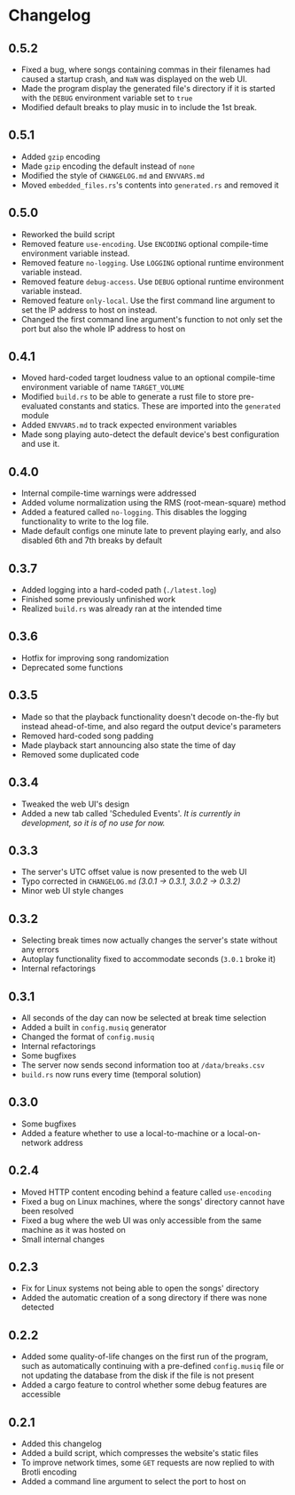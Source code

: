 # Changelog
## 0.5.2
- Fixed a bug, where songs containing commas in their filenames
had caused a startup crash, and `NaN` was displayed on the web UI.
- Made the program display the generated file's directory if it is
started with the `DEBUG` environment variable set to `true`
- Modified default breaks to play music in to include the 1st break.
## 0.5.1
- Added `gzip` encoding
- Made `gzip` encoding the default instead of `none`
- Modified the style of `CHANGELOG.md` and `ENVVARS.md`
- Moved `embedded_files.rs`'s contents into `generated.rs` and removed it
## 0.5.0
- Reworked the build script
- Removed feature `use-encoding`. Use `ENCODING` optional compile-time
  environment variable instead.
- Removed feature `no-logging`. Use `LOGGING` optional runtime
  environment variable instead.
- Removed feature `debug-access`. Use `DEBUG` optional runtime
  environment variable instead.
- Removed feature `only-local`. Use the first command line argument
  to set the IP address to host on instead.
- Changed the first command line argument's function to not only set the port
  but also the whole IP address to host on
## 0.4.1
- Moved hard-coded target loudness value to an optional
  compile-time environment variable of name `TARGET_VOLUME`
- Modified `build.rs` to be able to generate a rust file to store
  pre-evaluated constants and statics. These are imported into the `generated` module
- Added `ENVVARS.md` to track expected environment variables
- Made song playing auto-detect the default device's best configuration and use it.
## 0.4.0
- Internal compile-time warnings were addressed
- Added volume normalization using the RMS (root-mean-square) method
- Added a featured called `no-logging`. This disables the logging functionality
  to write to the log file.
- Made default configs one minute late to prevent playing early, and
also disabled 6th and 7th breaks by default
## 0.3.7
- Added logging into a hard-coded path (`./latest.log`)
- Finished some previously unfinished work
- Realized `build.rs` was already ran at the intended time
## 0.3.6
- Hotfix for improving song randomization
- Deprecated some functions
## 0.3.5
- Made so that the playback functionality doesn't decode on-the-fly but instead
ahead-of-time, and also regard the output device's parameters
- Removed hard-coded song padding
- Made playback start announcing also state the time of day
- Removed some duplicated code
## 0.3.4
- Tweaked the web UI's design
- Added a new tab called 'Scheduled Events'. _It is currently in development,
so it is of no use for now._
## 0.3.3
- The server's UTC offset value is now presented to the web UI
- Typo corrected in `CHANGELOG.md` _(3.0.1 -> 0.3.1, 3.0.2 -> 0.3.2)_
- Minor web UI style changes
## 0.3.2
- Selecting break times now actually changes the server's state without any errors
- Autoplay functionality fixed to accommodate seconds (`3.0.1` broke it)
- Internal refactorings
## 0.3.1
- All seconds of the day can now be selected at break time selection
- Added a built in `config.musiq` generator
- Changed the format of `config.musiq`
- Internal refactorings
- Some bugfixes
- The server now sends second information too at `/data/breaks.csv`
- `build.rs` now runs every time (temporal solution)
## 0.3.0
- Some bugfixes
- Added a feature whether to use a local-to-machine or a local-on-network address
## 0.2.4
- Moved HTTP content encoding behind a feature called `use-encoding`
- Fixed a bug on Linux machines, where the songs' directory cannot have been resolved
- Fixed a bug where the web UI was only accessible from the same machine
as it was hosted on
- Small internal changes
## 0.2.3
- Fix for Linux systems not being able to open the songs' directory
- Added the automatic creation of a song directory if there was none detected
## 0.2.2
- Added some quality-of-life changes on the first run of the program,
such as automatically continuing with a pre-defined `config.musiq` file
or not updating the database from the disk if the file is not present
- Added a cargo feature to control whether some debug features are accessible
## 0.2.1
- Added this changelog
- Added a build script, which compresses the website's static files
- To improve network times, some `GET` requests are now replied to with Brotli encoding
- Added a command line argument to select the port to host on